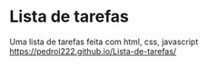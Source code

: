 # Lista de tarefas
 Uma lista de tarefas feita com html, css, javascript
 https://pedrol222.github.io/Lista-de-tarefas/
